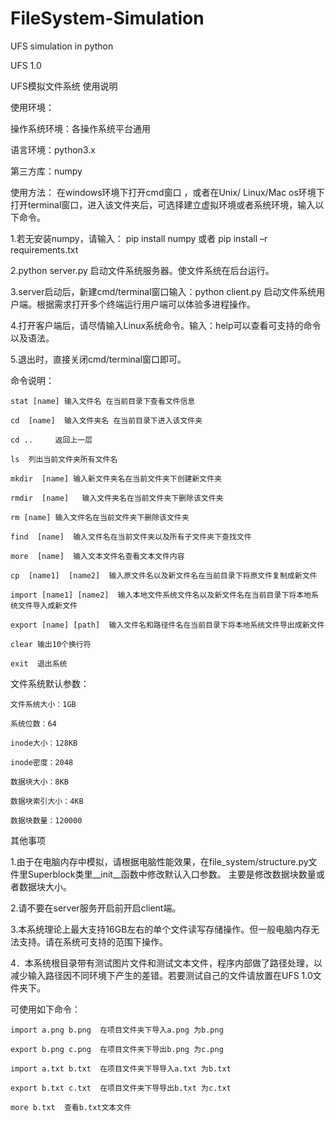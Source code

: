 # FileSystem-Simulation
UFS simulation in python

UFS 1.0

UFS模拟文件系统 使用说明




使用环境：

操作系统环境：各操作系统平台通用

语言环境：python3.x

第三方库：numpy



使用方法：
在windows环境下打开cmd窗口 ，或者在Unix/ Linux/Mac os环境下打开terminal窗口，进入该文件夹后，可选择建立虚拟环境或者系统环境，输入以下命令。

1.若无安装numpy，请输入：
	pip install numpy
	或者
	pip install –r requirements.txt
  
2.python server.py 启动文件系统服务器。使文件系统在后台运行。

3.server启动后，新建cmd/terminal窗口输入：python client.py 启动文件系统用户端。根据需求打开多个终端运行用户端可以体验多进程操作。

4.打开客户端后，请尽情输入Linux系统命令。输入：help可以查看可支持的命令以及语法。

5.退出时，直接关闭cmd/terminal窗口即可。

命令说明：

    stat [name] 输入文件名 在当前目录下查看文件信息

    cd  [name]  输入文件夹名 在当前目录下进入该文件夹

    cd ..	  返回上一层

    ls  列出当前文件夹所有文件名

    mkdir  [name] 输入新文件夹名在当前文件夹下创建新文件夹

    rmdir  [name]	输入文件夹名在当前文件夹下删除该文件夹

    rm [name] 输入文件名在当前文件夹下删除该文件夹

    find  [name]  输入文件名在当前文件夹以及所有子文件夹下查找文件

    more  [name]  输入文本文件名查看文本文件内容

    cp  [name1]  [name2]  输入原文件名以及新文件名在当前目录下将原文件复制成新文件

    import [name1] [name2]  输入本地文件系统文件名以及新文件名在当前目录下将本地系统文件导入成新文件

    export [name] [path]  输入文件名和路径件名在当前目录下将本地系统文件导出成新文件

    clear 输出10个换行符

    exit  退出系统

文件系统默认参数：

    文件系统大小：1GB

    系统位数：64

    inode大小：128KB

    inode密度：2048

    数据块大小：8KB

    数据块索引大小：4KB

    数据块数量：120000

其他事项

1.由于在电脑内存中模拟，请根据电脑性能效果，在file_system/structure.py文件里Superblock类里__init__函数中修改默认入口参数。
主要是修改数据块数量或者数据块大小。

2.请不要在server服务开启前开启client端。

3.本系统理论上最大支持16GB左右的单个文件读写存储操作。但一般电脑内存无法支持。请在系统可支持的范围下操作。

4．本系统根目录带有测试图片文件和测试文本文件，程序内部做了路径处理，以减少输入路径因不同环境下产生的差错。若要测试自己的文件请放置在UFS 1.0文件夹下。

可使用如下命令：
    
    import a.png b.png 	在项目文件夹下导入a.png 为b.png
    
    export b.png c.png 	在项目文件夹下导出b.png 为c.png
  
    import a.txt b.txt 	在项目文件夹下导导入a.txt 为b.txt

    export b.txt c.txt 	在项目文件夹下导导出b.txt 为c.txt
  
    more b.txt  查看b.txt文本文件


